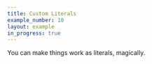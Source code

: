 ```yaml
---
title: Custom Literals
example_number: 10
layout: example
in_progress: true
---
```


You can make things work as literals, magically.